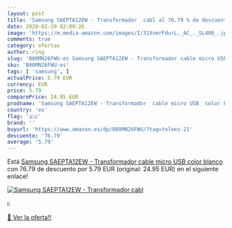 ```yaml
---
layout: post
title: 'Samsung SAEPTA12EW - Transformador  cabl al 76.79 % de descuento'
date: 2020-02-29 02:09:26
image: 'https://m.media-amazon.com/images/I/31XvmrFdurL._AC_._SL400_.jpg'
comments: true
category: ofertas
author: ring
slug: 'B00MN26FWU-es Samsung SAEPTA12EW - Transformador cable micro USB color...'
sku: 'B00MN26FWU-es'
tags: [ 'samsung', ]
actualPrice: 5.79 EUR
currency: EUR
price: 5.79
comparePrice: 24.95 EUR
prodname: 'Samsung SAEPTA12EW - Transformador  cable micro USB  color blanco'
country: 'es'
flag: '🇪🇸'
brand: ''
buyurl: 'https://www.amazon.es/dp/B00MN26FWU/?tag=tolees-21'
descuento: '76.79'
average: '5.79'
---
```


Está [Samsung SAEPTA12EW - Transformador  cable micro USB  color blanco](https://www.amazon.es/dp/B00MN26FWU/?tag=tolees-21) con 76.79 de descuento por 5.79 EUR (original: 24.95 EUR) en el siguiente enlace!

[![Samsung SAEPTA12EW - Transformador  cabl](https://m.media-amazon.com/images/I/31XvmrFdurL._AC_._SL400_.jpg)](https://www.amazon.es/dp/B00MN26FWU/?tag=tolees-21)

ℹ️:


[🛒 Ver la oferta!!](https://www.amazon.es/dp/B00MN26FWU/?tag=tolees-21)
